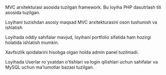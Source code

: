 MVC arxitekturasi asosida tuzilgan framework.
Bu loyiha PHP dasutrlash tili asosida tuzilgan.

Loyihani tuzishdan asosiy maqsad MVC arxitekturasini oson tushunish va ishlatish

Loyihada oddiy sahifalar mavjud, loyihani portfolio sifatida ham hozirgi holatida ishlatish mumkin.

Xavfsizlik qoidalarini hisobga olgan holda admin panel tuzilmadi.

Loyihada Userlar ro`yxatdan o'tishlari va login qilishlari uchun sahifalar va MySQL uchun ma'lumotlar bazasi tuzilgan.
